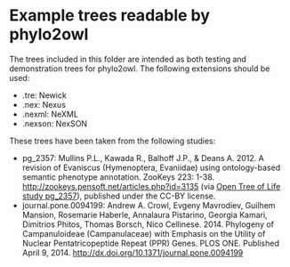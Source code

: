 Example trees readable by phylo2owl
===================================

The trees included in this folder are intended as both testing
and demonstration trees for phylo2owl. The following extensions
should be used:

 * .tre: Newick
 * .nex: Nexus
 * .nexml: NeXML
 * .nexson: NexSON

These trees have been taken from the following studies:

 * pg_2357: Mullins P.L., Kawada R., Balhoff J.P., & Deans A. 2012. A revision of Evaniscus (Hymenoptera, Evaniidae) using ontology-based semantic phenotype annotation. ZooKeys 223: 1-38. http://zookeys.pensoft.net/articles.php?id=3135 (via [Open Tree of Life study pg_2357](https://tree.opentreeoflife.org/curator/study/view/pg_2357)), published under the CC-BY license.
 * journal.pone.0094199: Andrew A. Crowl, Evgeny Mavrodiev, Guilhem Mansion, Rosemarie Haberle, Annalaura Pistarino, Georgia Kamari, Dimitrios Phitos, Thomas Borsch, Nico Cellinese. 2014. Phylogeny of Campanuloideae (Campanulaceae) with Emphasis on the Utility of Nuclear Pentatricopeptide Repeat (PPR) Genes. PLOS ONE. Published April 9, 2014. http://dx.doi.org/10.1371/journal.pone.0094199
